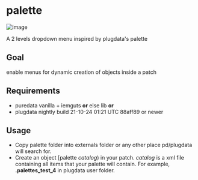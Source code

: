 # palette
![image](https://github.com/user-attachments/assets/33e8d785-f032-4010-ad88-4fbe3aeb2565)

A 2 levels dropdown menu inspired by plugdata's palette

## Goal
enable menus for dynamic creation of objects inside a patch

## Requirements
* puredata vanilla + iemguts **or** else lib
  **or**
* plugdata nightly build 21-10-24 01:21 UTC	88aff89  or newer
  
## Usage
* Copy palette folder into externals folder or any other place pd/plugdata will search for.
* Create an object [palette _catalog_) in your patch. _catalog_ is a xml file containing all items that your palette will contain. For example,  **.palettes_test_4**  in plugdata user folder.
